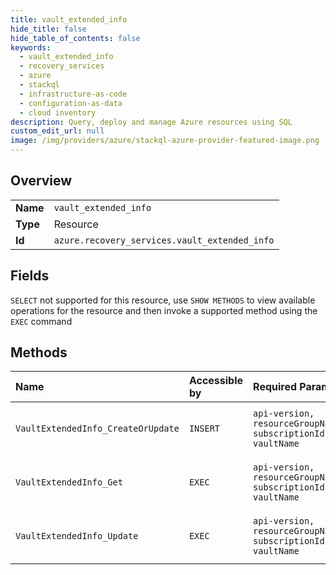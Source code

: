 ```yaml
---
title: vault_extended_info
hide_title: false
hide_table_of_contents: false
keywords:
  - vault_extended_info
  - recovery_services
  - azure    
  - stackql
  - infrastructure-as-code
  - configuration-as-data
  - cloud inventory
description: Query, deploy and manage Azure resources using SQL
custom_edit_url: null
image: /img/providers/azure/stackql-azure-provider-featured-image.png
---
```

  
    

## Overview
<table><tbody>
<tr><td><b>Name</b></td><td><code>vault_extended_info</code></td></tr>
<tr><td><b>Type</b></td><td>Resource</td></tr>
<tr><td><b>Id</b></td><td><code>azure.recovery_services.vault_extended_info</code></td></tr>
</tbody></table>

## Fields
`SELECT` not supported for this resource, use `SHOW METHODS` to view available operations for the resource and then invoke a supported method using the `EXEC` command  
## Methods
| Name | Accessible by | Required Params | Description |
|:-----|:--------------|:----------------|:------------|
| `VaultExtendedInfo_CreateOrUpdate` | `INSERT` | `api-version, resourceGroupName, subscriptionId, vaultName` | Create vault extended info. |
| `VaultExtendedInfo_Get` | `EXEC` | `api-version, resourceGroupName, subscriptionId, vaultName` | Get the vault extended info. |
| `VaultExtendedInfo_Update` | `EXEC` | `api-version, resourceGroupName, subscriptionId, vaultName` | Update vault extended info. |
